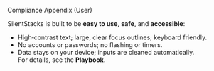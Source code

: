  Compliance Appendix (User)

SilentStacks is built to be **easy to use**, **safe**, and **accessible**:
- High‑contrast text; large, clear focus outlines; keyboard friendly.  
- No accounts or passwords; no flashing or timers.  
- Data stays on your device; inputs are cleaned automatically.  
For details, see the **Playbook**.
